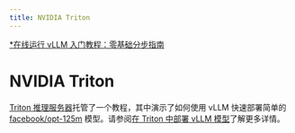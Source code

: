 ```yaml
---
title: NVIDIA Triton
---
```


[\*在线运行 vLLM 入门教程：零基础分步指南](https://openbayes.com/console/public/tutorials/rXxb5fZFr29?utm_source=vLLM-CNdoc&utm_medium=vLLM-CNdoc-V1&utm_campaign=vLLM-CNdoc-V1-25ap)

# NVIDIA Triton

[Triton 推理服务器](https://github.com/triton-inference-server)托管了一个教程，其中演示了如何使用 vLLM 快速部署简单的 [facebook/opt-125m](https://huggingface.co/facebook/opt-125m) 模型。请参阅[在 Triton 中部署 vLLM 模型](https://github.com/triton-inference-server/tutorials/blob/main/Quick_Deploy/vLLM/README.md#deploying-a-vllm-model-in-triton)了解更多详情。
